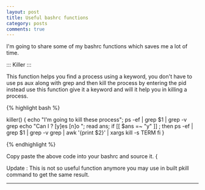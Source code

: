 ```yaml
---
layout: post
title: Useful bashrc functions  
category: posts
comments: true
---
```



I'm going to share some of my bashrc functions which saves me a lot of time.

::: Killer :::

This function helps you find a process using a keyword, you don't have to use ps aux along with grep and then kill the process by entering the pid instead use this function give it a keyword and will it help you in killing a process.

{% highlight bash %}


killer() { 
echo "I'm going to kill these process";
ps -ef | grep $1 | grep -v grep
echo "Can I ? [y]es [n]o ";
read ans;
if [[ $ans =~ "y" ]] ;
then 
    ps -ef | grep  $1  | grep -v grep | awk '{print $2}' | xargs kill -s TERM 
fi 
}


{% endhighlight %}

Copy paste the above code into your bashrc and source it.
{

Update : This is not so useful function anymore you may use in built pkill command to get the same result.

---



[jekyll]: https://github.com/mojombo/jekyll
[zh]: http://sudev.github.com
[twitter]: https://twitter.com/sudev
